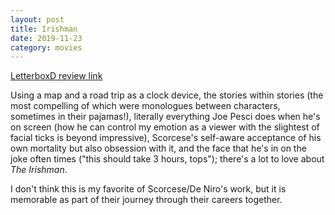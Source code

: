 ```yaml
---
layout: post
title: Irishman
date: 2019-11-23
category: movies
---
```

 
[LetterboxD review link](https://letterboxd.com/samarthbhaskar/film/the-irishman-2019/)

Using a map and a road trip as a clock device, the stories within stories (the most compelling of which were monologues between characters, sometimes in their pajamas!), literally everything Joe Pesci does when he's on screen (how he can control my emotion as a viewer with the slightest of facial ticks is beyond impressive), Scorcese's self-aware acceptance of his own mortality but also obsession with it, and the face that he's in on the joke often times ("this should take 3 hours, tops"); there's a lot to love about <em>The Irishman</em>. 

I don't think this is my favorite of Scorcese/De Niro's work, but it is memorable as part of their journey through their careers together.